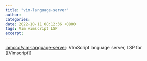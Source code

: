 ```yaml
---
title: "vim-language-server"
author: 
categories: 
date: 2022-10-11 08:12:36 +0800
tags: Vim vimscript LSP
excerpt: 
---
```




[iamcco/vim-language-server](https://github.com/iamcco/vim-language-server): VImScript language server, LSP for [[Vimscript]]







